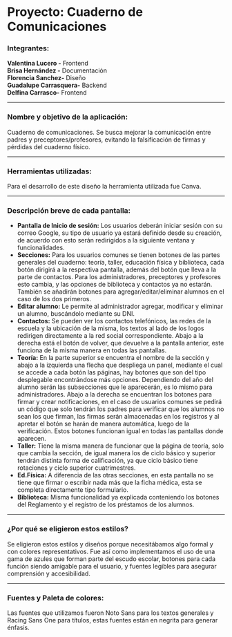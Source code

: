 # Proyecto: Cuaderno de Comunicaciones
### Integrantes: 
**Valentina Lucero -** Frontend  
**Brisa Hernández -** Documentación  
**Florencia Sanchez-** Diseño  
**Guadalupe Carrasquera-** Backend  
**Delfina Carrasco-** Frontend  

---

### Nombre y objetivo de la aplicación:
Cuaderno de comunicaciones. Se busca mejorar la comunicación entre padres y preceptores/profesores, evitando la falsificación de firmas y pérdidas del cuaderno físico.

---

### Herramientas utilizadas:
Para el desarrollo de este diseño la herramienta utilizada fue Canva.

---

### Descripción breve de cada pantalla:
- **Pantalla de Inicio de sesión:** Los usuarios deberán iniciar sesión con su correo Google, su tipo de usuario ya estará definido desde su creación, de acuerdo con esto serán redirigidos a la siguiente ventana y funcionalidades.
- **Secciones:** Para los usuarios comunes se tienen botones de las partes generales del cuaderno: teoría, taller, educación física y biblioteca, cada botón dirigirá a la respectiva pantalla, además del botón que lleva a la parte de contactos. Para los administradores, preceptores y profesores esto cambia, y las opciones de biblioteca y contactos ya no estarán. También se añadirán botones para agregar/editar/eliminar alumnos en el caso de los dos primeros.
- **Editar alumno:** Le permite al administrador agregar, modificar y eliminar un alumno, buscándolo mediante su DNI. 
- **Contactos:** Se pueden ver los contactos telefónicos, las redes de la escuela y la ubicación de la misma, los textos al lado de los logos redirigen directamente a la red social correspondiente. Abajo a la derecha está el botón de volver, que devuelve a la pantalla anterior, este funciona de la misma manera en todas las pantallas.
- **Teoría:** En la parte superior se encuentra el nombre de la sección y abajo a la izquierda una flecha que despliega un panel, mediante el cual se accede a cada botón las páginas, hay botones que son del tipo desplegable encontrándose más opciones. Dependiendo del año del alumno serán las subsecciones que le aparecerán, es lo mismo para administradores.
Abajo a la derecha se encuentran los botones para firmar y crear notificaciones, en el caso de usuarios comunes se pedirá un código que solo tendrán los padres para verificar que los alumnos no sean los que firman, las firmas serán almacenadas en los registros y al apretar el botón se harán de manera automática, luego de la verificación. Estos botones funcionan igual en todas las pantallas donde aparecen.
- **Taller:** Tiene la misma manera de funcionar que la página de teoría, solo que cambia la sección, de igual manera los de ciclo básico y superior tendrán distinta forma de calificación, ya que ciclo básico tiene rotaciones y ciclo superior cuatrimestres.
- **Ed.Física:** A diferencia de las otras secciones, en esta pantalla no se tiene que firmar o escribir nada más que la ficha médica, esta se completa directamente tipo formulario.
- **Biblioteca:** Misma funcionalidad ya explicada conteniendo los botones del Reglamento y el registro de los préstamos de los alumnos.

---

### ¿Por qué se eligieron estos estilos?
Se eligieron estos estilos y diseños porque necesitábamos algo formal y con colores representativos. Fue así como implementamos el uso de una gama de azules que forman parte del escudo escolar, botones para cada función siendo amigable para el usuario, y fuentes legibles para asegurar comprensión y accesibilidad.

---

### Fuentes y Paleta de colores:
Las fuentes que utilizamos fueron Noto Sans para los textos generales y Racing Sans One para títulos, estas fuentes están en negrita para generar énfasis.


